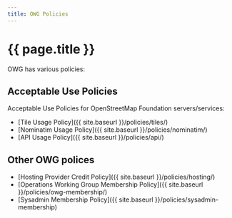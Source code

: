 ```yaml
---
title: OWG Policies
---
```


# {{ page.title }}

OWG has various policies:

## Acceptable Use Policies
Acceptable Use Policies for OpenStreetMap Foundation servers/services:

* [Tile Usage Policy]({{ site.baseurl }}/policies/tiles/)
* [Nominatim Usage Policy]({{ site.baseurl }}/policies/nominatim/)
* [API Usage Policy]({{ site.baseurl }}/policies/api/)

## Other OWG polices
* [Hosting Provider Credit Policy]({{ site.baseurl }}/policies/hosting/)
* [Operations Working Group Membership Policy]({{ site.baseurl }}/policies/owg-membership/)
* [Sysadmin Membership Policy]({{ site.baseurl }}/policies/sysadmin-membership)
